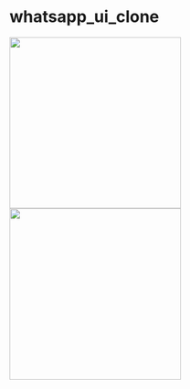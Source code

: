 # whatsapp_ui_clone

   <img src="https://user-images.githubusercontent.com/58719777/150984792-53115d15-1312-4e02-8de4-b73eb152e003.jpeg" width="300" /><img src="https://user-images.githubusercontent.com/58719777/150984783-9b0d6d59-d84b-4f1c-8cea-0d3865620891.jpeg" width="300" />
